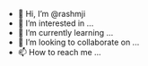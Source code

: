 - 👋 Hi, I’m @rashmji
- 👀 I’m interested in ...
- 🌱 I’m currently learning ...
- 💞️ I’m looking to collaborate on ...
- 📫 How to reach me ...

<!---
rashmji/rashmji is a ✨ special ✨ repository because its `README.md` (this file) appears on your GitHub profile.
You can click the Preview link to take a look at your changes.
--->
